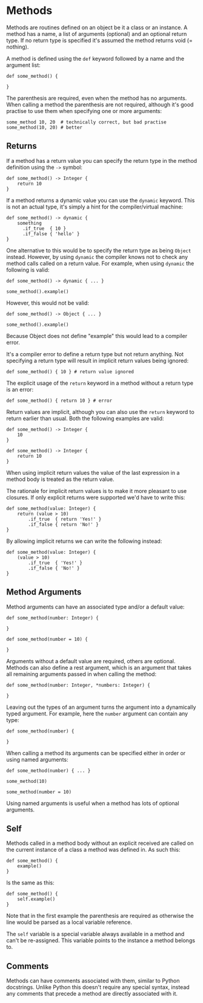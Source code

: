 # Methods

Methods are routines defined on an object be it a class or an instance. A method
has a name, a list of arguments (optional) and an optional return type. If no
return type is specified it's assumed the method returns void (= nothing).

A method is defined using the `def` keyword followed by a name and the argument
list:

    def some_method() {

    }

The parenthesis are required, even when the method has no arguments. When
calling a method the parenthesis are not required, although it's good practise
to use them when specifying one or more arguments:

    some_method 10, 20  # technically correct, but bad practise
    some_method(10, 20) # better

## Returns

If a method has a return value you can specify the return type in the method
definition using the `->` symbol:

    def some_method() -> Integer {
        return 10
    }

If a method returns a dynamic value you can use the `dynamic` keyword. This is
not an actual type, it's simply a hint for the compiler/virtual machine:

    def some_method() -> dynamic {
        something
          .if_true  { 10 }
          .if_false { 'hello' }
    }

One alternative to this would be to specify the return type as being `Object`
instead. However, by using `dynamic` the compiler knows not to check any
method calls called on a return value. For example, when using `dynamic` the
following is valid:

    def some_method() -> dynamic { ... }

    some_method().example()

However, this would not be valid:

    def some_method() -> Object { ... }

    some_method().example()

Because Object does not define "example" this would lead to a compiler error.

It's a compiler error to define a return type but not return anything. Not
specifying a return type will result in implicit return values being ignored:

    def some_method() { 10 } # return value ignored

The explicit usage of the `return` keyword in a method without a return type is
an error:

    def some_method() { return 10 } # error

Return values are implicit, although you can also use the `return` keyword to
return earlier than usual. Both the following examples are valid:

    def some_method() -> Integer {
        10
    }

    def some_method() -> Integer {
        return 10
    }

When using implicit return values the value of the last expression in a method
body is treated as the return value.

The rationale for implicit return values is to make it more pleasant to use
closures. If only explicit returns were supported we'd have to write this:

    def some_method(value: Integer) {
        return (value > 10)
            .if_true  { return 'Yes!' }
            .if_false { return 'No!' }
    }

By allowing implicit returns we can write the following instead:

    def some_method(value: Integer) {
        (value > 10)
            .if_true  { 'Yes!' }
            .if_false { 'No!' }
    }

## Method Arguments

Method arguments can have an associated type and/or a default value:

    def some_method(number: Integer) {

    }

    def some_method(number = 10) {

    }

Arguments without a default value are required, others are optional. Methods can
also define a rest argument, which is an argument that takes all remaining
arguments passed in when calling the method:

    def some_method(number: Integer, *numbers: Integer) {

    }

Leaving out the types of an argument turns the argument into a dynamically typed
argument. For example, here the `number` argument can contain any type:

    def some_method(number) {

    }

When calling a method its arguments can be specified either in order or using
named arguments:

    def some_method(number) { ... }

    some_method(10)

    some_method(number = 10)

Using named arguments is useful when a method has lots of optional arguments.

## Self

Methods called in a method body without an explicit received are called on the
current instance of a class a method was defined in. As such this:

    def some_method() {
        example()
    }

Is the same as this:

    def some_method() {
        self.example()
    }

Note that in the first example the parenthesis are required as otherwise the
line would be parsed as a local variable reference.

The `self` variable is a special variable always available in a method and can't
be re-assigned. This variable points to the instance a method belongs to.

## Comments

Methods can have comments associated with them, similar to Python docstrings.
Unlike Python this doesn't require any special syntax, instead any comments that
precede a method are directly associated with it.
